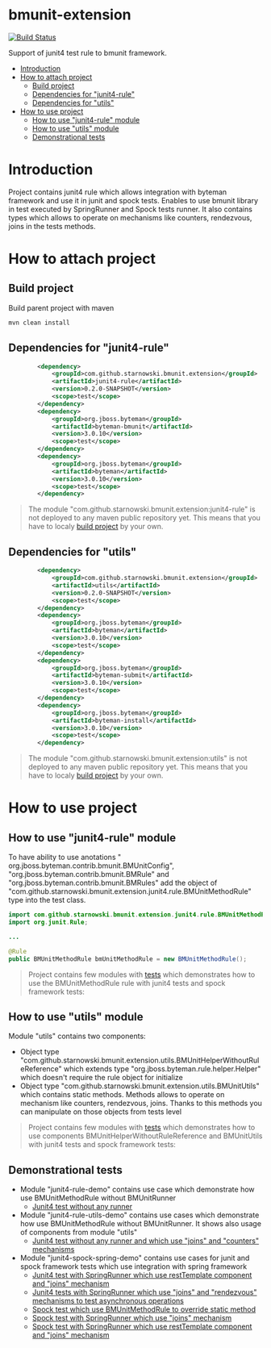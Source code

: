 # bmunit-extension

[![Build Status](https://travis-ci.org/starnowski/bmunit-extension.svg?branch=master)](https://travis-ci.org/starnowski/bmunit-extension)

Support of junit4 test rule to bmunit framework.

* [Introduction](#introduction)
* [How to attach project](#attach-project)
  * [Build project](#build-project)
  * [Dependencies for "junit4-rule"](#dependencies-for-junit4-rule)
  * [Dependencies for "utils"](#dependencies-for-utils)
* [How to use project](#use-project)
  * [How to use "junit4-rule" module](#how-to-use-junit4-rule-module)
  * [How to use  "utils" module](#how-to-use-utils-module)
  * [Demonstrational tests](#demonstrational-tests)

# Introduction
Project contains junit4 rule which allows integration with byteman framework and use it in junit and spock tests.
Enables to use bmunit library in test executed by SpringRunner and Spock tests runner.
It also contains types which allows to operate on mechanisms like counters, rendezvous, joins in the tests methods.

[attach-project]: #attach-project
# How to attach project
[build-project]: #build-project 
## Build project
Build parent project with maven
```sh
mvn clean install
```

[dependencies-for-junit4-rule]: #dependencies-for-junit4-rule
## Dependencies for "junit4-rule"
```xml
        <dependency>
            <groupId>com.github.starnowski.bmunit.extension</groupId>
            <artifactId>junit4-rule</artifactId>
            <version>0.2.0-SNAPSHOT</version>
            <scope>test</scope>
        </dependency>
        <dependency>
            <groupId>org.jboss.byteman</groupId>
            <artifactId>byteman-bmunit</artifactId>
            <version>3.0.10</version>
            <scope>test</scope>
        </dependency>
        <dependency>
            <groupId>org.jboss.byteman</groupId>
            <artifactId>byteman</artifactId>
            <version>3.0.10</version>
            <scope>test</scope>
        </dependency>
```
>The module "com.github.starnowski.bmunit.extension:junit4-rule" is not deployed to any maven public repository yet.
This means that you have to localy [build project](#build-project) by your own. 

[dependencies-for-utils]: #dependencies-for-utils
## Dependencies for "utils"
```xml
        <dependency>
            <groupId>com.github.starnowski.bmunit.extension</groupId>
            <artifactId>utils</artifactId>
            <version>0.2.0-SNAPSHOT</version>
            <scope>test</scope>
        </dependency>
        <dependency>
            <groupId>org.jboss.byteman</groupId>
            <artifactId>byteman</artifactId>
            <version>3.0.10</version>
            <scope>test</scope>
        </dependency>
        <dependency>
            <groupId>org.jboss.byteman</groupId>
            <artifactId>byteman-submit</artifactId>
            <version>3.0.10</version>
            <scope>test</scope>
        </dependency>
        <dependency>
            <groupId>org.jboss.byteman</groupId>
            <artifactId>byteman-install</artifactId>
            <version>3.0.10</version>
            <scope>test</scope>
        </dependency>
```
>The module "com.github.starnowski.bmunit.extension:utils" is not deployed to any maven public repository yet.
This means that you have to localy [build project](#build-project) by your own. 

[use-project]: #use-project
# How to use project

## How to use "junit4-rule" module  
To have ability to use anotations " org.jboss.byteman.contrib.bmunit.BMUnitConfig", "org.jboss.byteman.contrib.bmunit.BMRule" and "org.jboss.byteman.contrib.bmunit.BMRules" add the object of "com.github.starnowski.bmunit.extension.junit4.rule.BMUnitMethodRule" type into the test class.

```java
import com.github.starnowski.bmunit.extension.junit4.rule.BMUnitMethodRule;
import org.junit.Rule;

...

@Rule
public BMUnitMethodRule bmUnitMethodRule = new BMUnitMethodRule();

```

>Project contains few modules with [tests](#demonstrational-tests) which demonstrates how to use the BMUnitMethodRule rule with junit4 tests and spock framework tests:

## How to use "utils" module 

Module "utils" contains two components:
* Object type "com.github.starnowski.bmunit.extension.utils.BMUnitHelperWithoutRuleReference" which extends type "org.jboss.byteman.rule.helper.Helper" which doesn't require  the rule object for initialize
* Object type "com.github.starnowski.bmunit.extension.utils.BMUnitUtils" which contains static methods. Methods allows to operate on mechanism like counters, rendezvous, joins. Thanks to this methods you can manipulate on those objects from tests level

>Project contains few modules with [tests](#demonstrational-tests) which demonstrates how to use components BMUnitHelperWithoutRuleReference and BMUnitUtils with junit4 tests and spock framework tests:

[demonstrational-tests]: #demonstrational-tests
## Demonstrational tests
* Module "junit4-rule-demo" contains use case which demonstrate how use BMUnitMethodRule without BMUnitRunner
  * [Junit4 test without any runner](https://github.com/starnowski/bmunit-extension/blob/master/junit4-rule-demo/src/test/java/com/github/starnowski/bmunit/extension/junit4/rule/demo/UUIDFacadeWithBMUnitMethodRuleTest.java)
* Module "junit4-rule-utils-demo" contains use cases which demonstrate how use BMUnitMethodRule without BMUnitRunner. It shows also usage of components from module "utils"
  * [Junit4 test without any runner and which use "joins" and "counters" mechanisms](https://github.com/starnowski/bmunit-extension/blob/master/junit4-rule-utils-demo/src/test/java/com/github/starnowski/bmunit/extension/junit4/rule/utils/demo/IncrementIntValueThreadWithBMUnitMethodRuleTest.java)
* Module "junit4-spock-spring-demo" contains use cases for junit and spock framework tests which use integration with spring framework
  * [Junit4 test with SpringRunner which use restTemplate component and "joins" mechanism](https://github.com/starnowski/bmunit-extension/blob/master/junit4-spock-spring-demo/src/test/java/com/github/starnowski/bmunit/extension/junit4/spock/spring/demo/controllers/UserControllerTest.java)
  * [Junit4 tests with SpringRunner which use "joins" and "rendezvous" mechanisms to test asynchronous operations](https://github.com/starnowski/bmunit-extension/blob/master/junit4-spock-spring-demo/src/test/java/com/github/starnowski/bmunit/extension/junit4/spock/spring/demo/services/MailServiceItTest.java)
  * [Spock test which use BMUnitMethodRule to override static method](https://github.com/starnowski/bmunit-extension/blob/master/junit4-spock-spring-demo/src/test/groovy/com/github/starnowski/bmunit/extension/junit4/spock/spring/demo/util/RandomHashGeneratorTest.groovy)
  * [Spock test with SpringRunner which use "joins" mechanism](https://github.com/starnowski/bmunit-extension/blob/master/junit4-spock-spring-demo/src/test/groovy/com/github/starnowski/bmunit/extension/junit4/spock/spring/demo/services/MailServiceSpockItTest.groovy)
  * [Spock test with SpringRunner which use restTemplate component and "joins" mechanism](https://github.com/starnowski/bmunit-extension/blob/master/junit4-spock-spring-demo/src/test/groovy/com/github/starnowski/bmunit/extension/junit4/spock/spring/demo/controllers/UserControllerSpockItTest.groovy)
